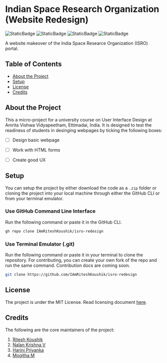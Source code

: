 # Indian Space Research Organization (Website Redesign)

<!-- Basic badges -->
![StaticBadge](https://img.shields.io/badge/Maintained-Yes-green)
![StaticBadge](https://img.shields.io/badge/Ask_us-Anything-pink)
![StaticBadge](https://img.shields.io/badge/Open_Source-Check-blue)
![StaticBadge](https://img.shields.io/badge/License-MIT_License-white)

A website makeover of the India Space Researce Organization (ISRO) portal. 

## Table of Contents
- [About the Project](#about-the-project)
- [Setup](#setup)
- [License](#license)
- [Credits](#credits)
<!-- [Future Development]() -->

## About the Project
This a micro-project for a university course on User Interface Design at Amrita Vishwa Vidyapeetham, Ettimadai, India.
It is designed to test the readiness of students in desinging webpages by ticking the following boxes:

- [ ] Design basic webpage
- [ ] Work with HTML forms
- [ ] Create good UX


## Setup
You can setup the project by either download the code as a `.zip` folder or cloning the project into your local machine through either the GitHub CLI or from your terminal emulator. 

<!-- ### Download Zip Folder -->
<!-- To Be Updated -->

### Use GitHub Command Line Interface
Run the following command or paste it in the GitHub CLI.
```bash
gh repo clone IAmRiteshKoushik/isro-redesign
```

### Use Terminal Emulator (.git)
Run the following command or paste it in your terminal to clone the repository. For contributing, you can create your own fork of the repo and run the same command. Contribution docs are coming soon. 
```bash
git clone https://github.com/IAmRiteshKoushik/isro-redesign
```
<!-- ### GitHub Desktop -->
<!-- To Be Updated -->

<!-- ## Future Development -->
<!-- Setup ROADMAP.md and include development plans. -->

## License
The project is under the MIT License. Read licensing document [here](./LICENSE.md). 

## Credits
The following are the core maintainers of the project:
1. [Ritesh Koushik](https://github.com/IAmRiteshKoushik)
2. [Nalan Krishna V](https://github.com/nalankrishnav)
3. [Harini Priyanka](https://github.com/Prxyankaz)
4. [Mogitha M](https://github.com/Prxyankaz)

